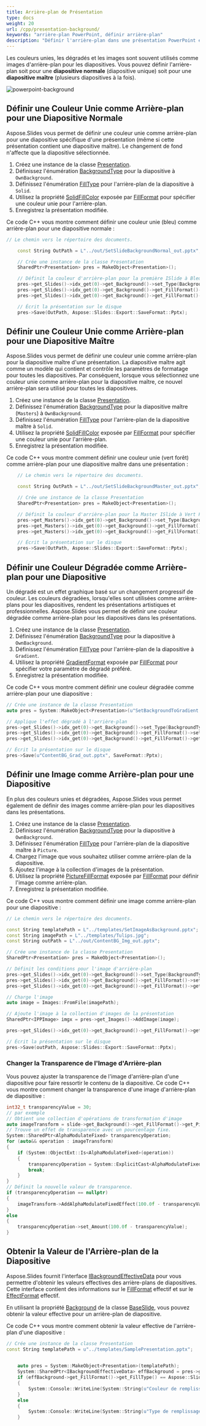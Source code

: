```yaml
---
title: Arrière-plan de Présentation
type: docs
weight: 20
url: /cpp/presentation-background/
keywords: "arrière-plan PowerPoint, définir arrière-plan"
description: "Définir l'arrière-plan dans une présentation PowerPoint en CPP"
---
```


Les couleurs unies, les dégradés et les images sont souvent utilisés comme images d'arrière-plan pour les diapositives. Vous pouvez définir l'arrière-plan soit pour une **diapositive normale** (diapositive unique) soit pour une **diapositive maître** (plusieurs diapositives à la fois).

<img src="powerpoint-background.png" alt="powerpoint-background"  />

## **Définir une Couleur Unie comme Arrière-plan pour une Diapositive Normale**

Aspose.Slides vous permet de définir une couleur unie comme arrière-plan pour une diapositive spécifique d'une présentation (même si cette présentation contient une diapositive maître). Le changement de fond n'affecte que la diapositive sélectionnée.

1. Créez une instance de la classe [Presentation](https://reference.aspose.com/slides/cpp/class/aspose.slides.presentation).
2. Définissez l'énumération [BackgroundType](https://reference.aspose.com/slides/cpp/namespace/aspose.slides#a811de442ed9b0c175aa4dce66d0ba246) pour la diapositive à `OwnBackground`.
3. Définissez l'énumération [FillType](https://reference.aspose.com/slides/cpp/namespace/aspose.slides#a73f3a585b379b3df191d07931378e40a) pour l'arrière-plan de la diapositive à `Solid`.
4. Utilisez la propriété [SolidFillColor](https://reference.aspose.com/slides/cpp/class/aspose.slides.fill_format#a13c48eebf434d92f4c0058796ea15810) exposée par [FillFormat](https://reference.aspose.com/slides/cpp/class/aspose.slides.fill_format) pour spécifier une couleur unie pour l'arrière-plan.
5. Enregistrez la présentation modifiée.

Ce code C++ vous montre comment définir une couleur unie (bleu) comme arrière-plan pour une diapositive normale :

```c++
// Le chemin vers le répertoire des documents.

	const String OutPath = L"../out/SetSlideBackgroundNormal_out.pptx";

	// Crée une instance de la classe Presentation
	SharedPtr<Presentation> pres = MakeObject<Presentation>();

	// Définit la couleur d'arrière-plan pour la première ISlide à Bleu
	pres->get_Slides()->idx_get(0)->get_Background()->set_Type(BackgroundType::OwnBackground);
	pres->get_Slides()->idx_get(0)->get_Background()->get_FillFormat()->set_FillType(FillType::Solid);
	pres->get_Slides()->idx_get(0)->get_Background()->get_FillFormat()->get_SolidFillColor()->set_Color(System::Drawing::Color::get_Blue());

	// Écrit la présentation sur le disque
	pres->Save(OutPath, Aspose::Slides::Export::SaveFormat::Pptx);

```

## **Définir une Couleur Unie comme Arrière-plan pour une Diapositive Maître**

Aspose.Slides vous permet de définir une couleur unie comme arrière-plan pour la diapositive maître d'une présentation. La diapositive maître agit comme un modèle qui contient et contrôle les paramètres de formatage pour toutes les diapositives. Par conséquent, lorsque vous sélectionnez une couleur unie comme arrière-plan pour la diapositive maître, ce nouvel arrière-plan sera utilisé pour toutes les diapositives.

1. Créez une instance de la classe [Presentation](https://reference.aspose.com/slides/cpp/class/aspose.slides.presentation).
2. Définissez l'énumération [BackgroundType](https://reference.aspose.com/slides/cpp/namespace/aspose.slides#a811de442ed9b0c175aa4dce66d0ba246) pour la diapositive maître (`Masters`) à `OwnBackground`.
3. Définissez l'énumération [FillType](https://reference.aspose.com/slides/cpp/namespace/aspose.slides#a73f3a585b379b3df191d07931378e40a) pour l'arrière-plan de la diapositive maître à `Solid`.
4. Utilisez la propriété [SolidFillColor](https://reference.aspose.com/slides/cpp/class/aspose.slides.fill_format#a13c48eebf434d92f4c0058796ea15810) exposée par [FillFormat](https://reference.aspose.com/slides/cpp/class/aspose.slides.fill_format) pour spécifier une couleur unie pour l'arrière-plan.
5. Enregistrez la présentation modifiée.

Ce code C++ vous montre comment définir une couleur unie (vert forêt) comme arrière-plan pour une diapositive maître dans une présentation :

```c++
	// Le chemin vers le répertoire des documents.

	const String OutPath = L"../out/SetSlideBackgroundMaster_out.pptx";

	// Crée une instance de la classe Presentation
	SharedPtr<Presentation> pres = MakeObject<Presentation>();

	// Définit la couleur d'arrière-plan pour la Master ISlide à Vert Forêt
	pres->get_Masters()->idx_get(0)->get_Background()->set_Type(BackgroundType::OwnBackground);
	pres->get_Masters()->idx_get(0)->get_Background()->get_FillFormat()->set_FillType(FillType::Solid);
	pres->get_Masters()->idx_get(0)->get_Background()->get_FillFormat()->get_SolidFillColor()->set_Color(System::Drawing::Color::get_ForestGreen());

	// Écrit la présentation sur le disque
	pres->Save(OutPath, Aspose::Slides::Export::SaveFormat::Pptx);

```

## **Définir une Couleur Dégradée comme Arrière-plan pour une Diapositive**

Un dégradé est un effet graphique basé sur un changement progressif de couleur. Les couleurs dégradées, lorsqu'elles sont utilisées comme arrière-plans pour les diapositives, rendent les présentations artistiques et professionnelles. Aspose.Slides vous permet de définir une couleur dégradée comme arrière-plan pour les diapositives dans les présentations.

1. Créez une instance de la classe [Presentation](https://reference.aspose.com/slides/cpp/class/aspose.slides.presentation).
2. Définissez l'énumération [BackgroundType](https://reference.aspose.com/slides/cpp/namespace/aspose.slides#a811de442ed9b0c175aa4dce66d0ba246) pour la diapositive à `OwnBackground`.
3. Définissez l'énumération [FillType](https://reference.aspose.com/slides/cpp/namespace/aspose.slides#a73f3a585b379b3df191d07931378e40a) pour l'arrière-plan de la diapositive à `Gradient`.
4. Utilisez la propriété [GradientFormat](https://reference.aspose.com/slides/cpp/class/aspose.slides.fill_format#aa686ab9c84e7e20e65dfe73458f1a823) exposée par [FillFormat](https://reference.aspose.com/slides/cpp/class/aspose.slides.fill_format) pour spécifier votre paramètre de dégradé préféré.
5. Enregistrez la présentation modifiée.

Ce code C++ vous montre comment définir une couleur dégradée comme arrière-plan pour une diapositive :

```c++
// Crée une instance de la classe Presentation
auto pres = System::MakeObject<Presentation>(u"SetBackgroundToGradient.pptx");

// Applique l'effet dégradé à l'arrière-plan
pres->get_Slides()->idx_get(0)->get_Background()->set_Type(BackgroundType::OwnBackground);
pres->get_Slides()->idx_get(0)->get_Background()->get_FillFormat()->set_FillType(FillType::Gradient);
pres->get_Slides()->idx_get(0)->get_Background()->get_FillFormat()->get_GradientFormat()->set_TileFlip(TileFlip::FlipBoth);

// Écrit la présentation sur le disque
pres->Save(u"ContentBG_Grad_out.pptx", SaveFormat::Pptx);
```

## **Définir une Image comme Arrière-plan pour une Diapositive**

En plus des couleurs unies et dégradées, Aspose.Slides vous permet également de définir des images comme arrière-plan pour les diapositives dans les présentations.

1. Créez une instance de la classe [Presentation](https://reference.aspose.com/slides/cpp/class/aspose.slides.presentation).
2. Définissez l'énumération [BackgroundType](https://reference.aspose.com/slides/cpp/namespace/aspose.slides#a811de442ed9b0c175aa4dce66d0ba246) pour la diapositive à `OwnBackground`.
3. Définissez l'énumération [FillType](https://reference.aspose.com/slides/cpp/namespace/aspose.slides#a73f3a585b379b3df191d07931378e40a) pour l'arrière-plan de la diapositive maître à `Picture`.
4. Chargez l'image que vous souhaitez utiliser comme arrière-plan de la diapositive.
5. Ajoutez l'image à la collection d'images de la présentation.
6. Utilisez la propriété [PictureFillFormat](https://reference.aspose.com/slides/cpp/class/aspose.slides.fill_format#a7f2b7e6afce822667cecd3e80336bfae) exposée par [FillFormat](https://reference.aspose.com/slides/cpp/class/aspose.slides.fill_format) pour définir l'image comme arrière-plan.
7. Enregistrez la présentation modifiée.

Ce code C++ vous montre comment définir une image comme arrière-plan pour une diapositive :

```c++
// Le chemin vers le répertoire des documents.

const String templatePath = L"../templates/SetImageAsBackground.pptx";
const String imagePath = L"../templates/Tulips.jpg";
const String outPath = L"../out/ContentBG_Img_out.pptx";

// Crée une instance de la classe Presentation
SharedPtr<Presentation> pres = MakeObject<Presentation>();

// Définit les conditions pour l'image d'arrière-plan
pres->get_Slides()->idx_get(0)->get_Background()->set_Type(BackgroundType::OwnBackground);
pres->get_Slides()->idx_get(0)->get_Background()->get_FillFormat()->set_FillType(FillType::Picture);
pres->get_Slides()->idx_get(0)->get_Background()->get_FillFormat()->get_PictureFillFormat()->set_PictureFillMode(PictureFillMode::Stretch);

// Charge l'image
auto image = Images::FromFile(imagePath);

// Ajoute l'image à la collection d'images de la présentation
SharedPtr<IPPImage> imgx = pres->get_Images()->AddImage(image);

pres->get_Slides()->idx_get(0)->get_Background()->get_FillFormat()->get_PictureFillFormat()->get_Picture()->set_Image(imgx);

// Écrit la présentation sur le disque
pres->Save(outPath, Aspose::Slides::Export::SaveFormat::Pptx);

```

### **Changer la Transparence de l'Image d'Arrière-plan**

Vous pouvez ajuster la transparence de l'image d'arrière-plan d'une diapositive pour faire ressortir le contenu de la diapositive. Ce code C++ vous montre comment changer la transparence d'une image d'arrière-plan de diapositive :

```c++
int32_t transparencyValue = 30;
// par exemple
// Obtient une collection d'opérations de transformation d'image
auto imageTransform = slide->get_Background()->get_FillFormat()->get_PictureFillFormat()->get_Picture()->get_ImageTransform();
// Trouve un effet de transparence avec un pourcentage fixe.
System::SharedPtr<AlphaModulateFixed> transparencyOperation;
for (auto&& operation : imageTransform)
{
    if (System::ObjectExt::Is<AlphaModulateFixed>(operation))
    {
        transparencyOperation = System::ExplicitCast<AlphaModulateFixed>(operation);
        break;
    }
}
// Définit la nouvelle valeur de transparence.
if (transparencyOperation == nullptr)
{
    imageTransform->AddAlphaModulateFixedEffect(100.0f - transparencyValue);
}
else
{
    transparencyOperation->set_Amount(100.0f - transparencyValue);
}
```

## **Obtenir la Valeur de l'Arrière-plan de la Diapositive**

Aspose.Slides fournit l'interface [IBackgroundEffectiveData](https://reference.aspose.com/slides/cpp/class/aspose.slides.i_background_effective_data/) pour vous permettre d'obtenir les valeurs effectives des arrière-plans de diapositives. Cette interface contient des informations sur le [FillFormat](https://reference.aspose.com/slides/cpp/class/aspose.slides.i_background_effective_data#a097ba368423bf4a9ab7a6a61870bfc8e) effectif et sur le [EffectFormat](https://reference.aspose.com/slides/cpp/class/aspose.slides.i_background_effective_data#a446676281ac4195cb7eb989e4a8110f8) effectif.

En utilisant la propriété [Background](https://reference.aspose.com/slides/cpp/class/aspose.slides.base_slide#ac12d4a7683bf6fa20b3eef387219cf16) de la classe [BaseSlide](https://reference.aspose.com/slides/cpp/class/aspose.slides.base_slide/), vous pouvez obtenir la valeur effective pour un arrière-plan de diapositive.

Ce code C++ vous montre comment obtenir la valeur effective de l'arrière-plan d'une diapositive :

```c++
// Crée une instance de la classe Presentation
const String templatePath = u"../templates/SamplePresentation.pptx";
	

	auto pres = System::MakeObject<Presentation>(templatePath);
	System::SharedPtr<IBackgroundEffectiveData> effBackground = pres->get_Slides()->idx_get(0)->CreateBackgroundEffective();
	if (effBackground->get_FillFormat()->get_FillType() == Aspose::Slides::FillType::Solid)
	{
		System::Console::WriteLine(System::String(u"Couleur de remplissage : ") + effBackground->get_FillFormat()->get_SolidFillColor());
	}
	else
	{
		System::Console::WriteLine(System::String(u"Type de remplissage : ") + System::ObjectExt::ToString(effBackground->get_FillFormat()->get_FillType()));
	}
```